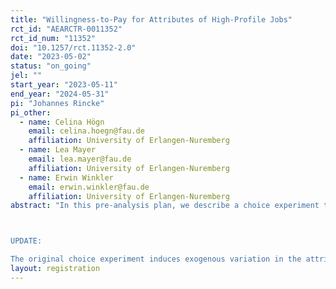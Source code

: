 ```yaml
---
title: "Willingness-to-Pay for Attributes of High-Profile Jobs"
rct_id: "AEARCTR-0011352"
rct_id_num: "11352"
doi: "10.1257/rct.11352-2.0"
date: "2023-05-02"
status: "on_going"
jel: ""
start_year: "2023-05-11"
end_year: "2024-05-31"
pi: "Johannes Rincke"
pi_other:
  - name: Celina Högn
    email: celina.hoegn@fau.de
    affiliation: University of Erlangen-Nuremberg
  - name: Lea Mayer
    email: lea.mayer@fau.de
    affiliation: University of Erlangen-Nuremberg
  - name: Erwin Winkler
    email: erwin.winkler@fau.de
    affiliation: University of Erlangen-Nuremberg
abstract: "In this pre-analysis plan, we describe a choice experiment that induces exogenous variation in the attributes of high-profile jobs. We focus on a specific type of high-profile job, namely tenured professorships, and aim at identifying the willingness to pay for certain job attributes among highly educated workers who actually hold this type of job, or will likely negotiate about a tenured professorship in the near future. The key features of the experimental design follow Maestas et al. (2018). The job attributes we study include performance-related pay, the option to negotiate about further pay increases, and mobility requirements. Special attention will be given to gender differences in the willingness-to-pay for (avoiding) these attributes.

UPDATE:
The original choice experiment induces exogenous variation in the attributes of high-profile jobs. We conducted the experiment and, in accordance with the pre-analysis plan, devoted special attention to gender differences in the WTP for job attributes. Importantly, we did not find any such differences across the attributes we study, with the exception of a higher WTP among women for gender diversity among high-profile co-workers. We now plan to extend the experimental design to shed light on the reasons for the absence of gender differences where previous literature suggests such differences should occur. Our main focus will be on selection into high-profile jobs based on preferences (risk preferences, willingness to compete, family-related preferences). For that purpose, we will run similar choice experiments as the one described in the original registration in a sample of Ph.D. students and a sample of university students (i.e., of highly educated individuals before selection into high-profile jobs has taken place). Data collection for the extension will start on October 30, 2023."
layout: registration
---
```


